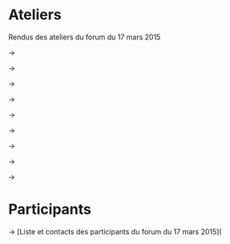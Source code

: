 # Ateliers

Rendus des ateliers du forum du 17 mars 2015

-> []()

-> []()

-> []()

-> []()

-> []()

-> []()

-> []()

-> []()

-> []()

# Participants

-> [Liste et contacts des participants du forum du 17 mars 2015](


